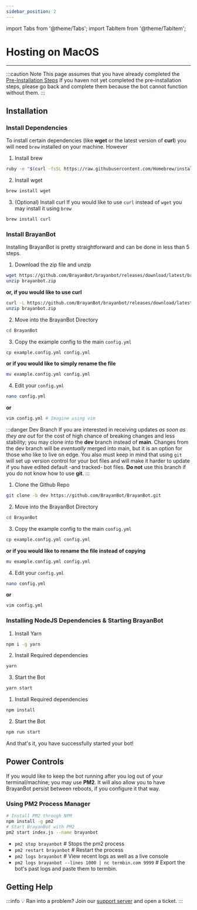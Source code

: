 ```yaml
---
sidebar_position: 2
---
```


import Tabs from '@theme/Tabs';
import TabItem from '@theme/TabItem';


# Hosting on MacOS
---

:::caution Note
This page assumes that you have already completed the [Pre-Installation Steps](/docs/Setup/pre-installation) If you haven not yet completed the pre-installation steps, please go back and complete them because the bot cannot function without them.
:::
## Installation

### Install Dependencies

To install certain dependencies (like **wget** or the latest version of **curl**) you will need `brew` installed on your machine. However

1. Install brew
```bash
ruby -e "$(curl -fsSL https://raw.githubusercontent.com/Homebrew/install/master/install)"
```
2. Install wget
```bash
brew install wget
```
3. (Optional) Install curl
If you would like to use `curl` instead of `wget` you may install it using `brew`
```bash
brew install curl
```

### Install BrayanBot
Installing BrayanBot is pretty straightforward and can be done in less than 5 steps.
<Tabs>
<TabItem value="stable" label="Stable">

1. Download the zip file and unzip
```bash
wget https://github.com/BrayanBot/brayanbot/releases/download/latest/brayanbot.zip &
unzip brayanbot.zip
```
**or, if you would like to use curl**
```bash
curl -L https://github.com/BrayanBot/brayanbot/releases/download/latest/brayanbot.zip &
unzip brayanbot.zip
```
2. Move into the BrayanBot Directory
```bash
cd BrayanBot
```
3. Copy the example config to the main `config.yml` 
```bash
cp example.config.yml config.yml 
```
**or if you would like to simply rename the file**
```bash
mv example.config.yml config.yml 
```
4. Edit your `config.yml`
```bash
nano config.yml
```
**or**
```bash
vim config.yml # Imagine using vim
```
</TabItem>
<TabItem value="Dev" label="Dev">

:::danger Dev Branch
If you are interested in receiving updates *as soon as they are out* for the cost of high chance of breaking changes and less stability; you may clone into the **dev** branch instead of **main**. Changes from the dev branch will be *eventually* merged into main, but it is an option for those who like to live on edge.
You also must keep in mind that using `git` will set up version control for your bot files and will make it harder to update if you have edited default -and tracked- bot files. **Do not** use this branch if you do not know how to use **git**.
:::

1. Clone the Github Repo
```bash
git clone -b dev https://github.com/BrayanBot/BrayanBot.git
```
2. Move into the BrayanBot Directory
```bash
cd BrayanBot
```
3. Copy the example config to the main `config.yml` 
```bash
cp example.config.yml config.yml 
```
**or if you would like to rename the file instead of copying**
```bash
mv example.config.yml config.yml
```
4. Edit your `config.yml`
```bash
nano config.yml
```
**or**
```bash
vim config.yml
```
</TabItem>
</Tabs>

### Installing NodeJS Dependencies & Starting BrayanBot
<Tabs>
<TabItem value="yarn" label="Yarn">

1. Install Yarn
```bash
npm i -g yarn
```
2. Install Required dependencies
```bash
yarn
```
3. Start the Bot
```bash
yarn start
```

</TabItem>
<TabItem value="npm" label="NPM">

1. Install Required dependencies
```bash
npm install
```
2. Start the Bot
```bash
npm run start
```

</TabItem>
</Tabs>

And that's it, you have successfully started your bot!

## Power Controls
If you would like to keep the bot running after you log out of your terminal/machine; you may use **PM2**. It will also allow you to have BrayanBot persist between reboots, if you configure it that way.
### Using PM2 Process Manager

```bash
# Install PM2 through NPM
npm install -g pm2
# Start BrayanBot with PM2
pm2 start index.js --name brayanbot
```

- `pm2 stop brayanbot` # Stops the pm2 process
- `pm2 restart brayanbot` # Restart the process
- `pm2 logs brayanbot` # View recent logs as well as a live console
- `pm2 logs brayanbot --lines 1000 | nc termbin.com 9999` # Export the bot's past logs and paste them to termbin.

## Getting Help
:::info 💡 Ran into a problem?
Join our [support server](https://brayanbot.dev/discord) and open a ticket.
:::